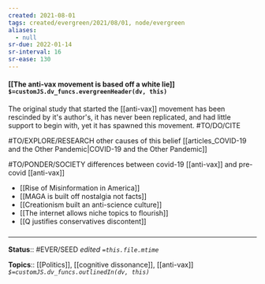 ```yaml
---
created: 2021-08-01
tags: created/evergreen/2021/08/01, node/evergreen
aliases:
  - null
sr-due: 2022-01-14
sr-interval: 16
sr-ease: 130
---
```


#### [[The anti-vax movement is based off a white lie]] `$=customJS.dv_funcs.evergreenHeader(dv, this)`

The original study that started the [[anti-vax]] movement has been rescinded by it's author's, it has never been replicated, and had little support to begin with, yet it has spawned this movement.   #TO/DO/CITE 

#TO/EXPLORE/RESEARCH other causes of this belief [[articles_COVID-19 and the Other Pandemic|COVID-19 and the Other Pandemic]]

#TO/PONDER/SOCIETY differences between covid-19 [[anti-vax]] and pre-covid [[anti-vax]]

- [[Rise of Misinformation in America]]
- [[MAGA is built off nostalgia not facts]]
- [[Creationism built an anti-science culture]]
- [[The internet allows niche topics to flourish]]
- [[Q justifies conservatives discontent]]

### <hr class="footnote"/>

**Status**:: #EVER/SEED
*edited `=this.file.mtime`*

**Topics**:: [[Politics]], [[cognitive dissonance]], [[anti-vax]]
*`$=customJS.dv_funcs.outlinedIn(dv, this)`*
